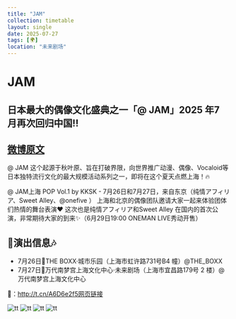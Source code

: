 ```yaml
---
title: "JAM"
collection: timetable
layout: single
date: 2025-07-27
tags: [🌍]
location: "未来剧场"
---
```


# JAM
## 日本最大的偶像文化盛典之一「@ JAM」2025 年7 月再次回归中国‼️
## [微博原文](rehttps://weibo.com/7930662866/PyEyClAdT)

@ JAM 这个起源于秋叶原、旨在打破界限，向世界推广动漫、偶像、Vocaloid等日本独特流行文化的最大规模活动系列之一，即将在这个夏天点燃上海！🔥


@ JAM上海 POP Vol.1 by KKSK - 7月26日和7月27日，来自东京（纯情アフィリア、Sweet Alley、@onefive ） 上海和北京的偶像团队邀请大家一起来体验团体们热情的舞台表演❤️‍
这次也是纯情アフィリア和Sweet Alley 在国内的首次公演，非常期待大家的到来✨（6月29日19:00 ONEMAN LIVE秀动开售）

## 🎤演出信息🎶
- 7月26日📍THE BOXX·城市乐园（上海市虹许路731号B4 幢）@THE_BOXX 
- 7月27日📍万代南梦宫上海文化中心·未来剧场（上海市宜昌路179号 2 楼）@万代南梦宫上海文化中心 

🎫：http://t.cn/A6D6e2f5网页链接

![tt](/timetable/2025/07/26/1.jpg)
![tt](/timetable/2025/07/26/2.jpg)
![tt](/timetable/2025/07/26/3.jpg)
![tt](/timetable/2025/07/26/4.jpg)